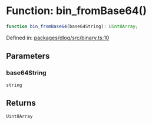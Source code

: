 # Function: bin\_fromBase64()

```ts
function bin_fromBase64(base64String): Uint8Array;
```

Defined in: [packages/dlog/src/binary.ts:10](https://github.com/towns-protocol/towns/blob/0db1fd0ac7258e8db8cedfb6183e8eade8284fa1/packages/dlog/src/binary.ts#L10)

## Parameters

### base64String

`string`

## Returns

`Uint8Array`
